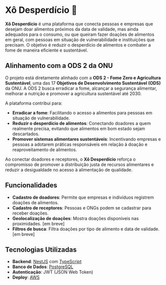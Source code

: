 # Xô Desperdício 🍏

**Xô Desperdício** é uma plataforma que conecta pessoas e empresas que desejam doar alimentos próximos da data de validade, mas ainda adequados para o consumo, ou que queiram fazer doações de alimentos em geral, com pessoas em situação de vulnerabilidade e instituições que precisam. O objetivo é reduzir o desperdício de alimentos e combater a fome de maneira eficiente e sustentável.

## Alinhamento com a ODS 2 da ONU

O projeto está diretamente alinhado com a **ODS 2 - Fome Zero e Agricultura Sustentável**, uma das 17 **Objetivos de Desenvolvimento Sustentável (ODS)** da ONU. A ODS 2 busca erradicar a fome, alcançar a segurança alimentar, melhorar a nutrição e promover a agricultura sustentável até 2030. 

A plataforma contribui para:

- **Erradicar a fome**: Facilitando o acesso a alimentos para pessoas em situação de vulnerabilidade.
- **Reduzir o desperdício de alimentos**: Conectando doadores a quem realmente precisa, evitando que alimentos em bom estado sejam descartados.
- **Promover sistemas alimentares sustentáveis**: Incentivando empresas e pessoas a adotarem práticas responsáveis em relação à doação e reaproveitamento de alimentos.

Ao conectar doadores e receptores, o **Xô Desperdício** reforça o compromisso de promover a distribuição justa de recursos alimentares e reduzir a desigualdade no acesso à alimentação de qualidade.

## Funcionalidades

- **Cadastro de doadores**: Permite que empresas e indivíduos registrem doações de alimentos.
- **Cadastro de receptores**: Pessoas e ONGs podem se cadastrar para receber doações.
- **Geolocalização de doações**: Mostra doações disponíveis nas proximidades. [em breve]
- **Filtros de busca**: Filtra doações por tipo de alimento e data de validade. [em breve]

## Tecnologias Utilizadas

- **Backend**: [NestJS](https://nestjs.com/) com [TypeScript](https://www.typescriptlang.org/)
- **Banco de Dados**: [PostgreSQL](https://www.postgresql.org/)
- **Autenticação**: JWT (JSON Web Token)
- **Deploy**: [AWS](https://aws.amazon.com/)

